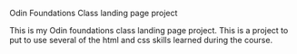 Odin Foundations Class landing page project

This is my Odin foundations class landing page project.  This is a project to put to use several of the html and css skills learned during the course.